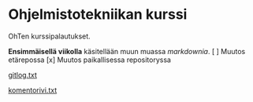 # Ohjelmistotekniikan kurssi
OhTen kurssipalautukset.

**Ensimmäisellä viikolla** käsitellään muun muassa _markdownia_.
[ ] Muutos etärepossa
[x] Muutos paikallisessa repositoryssa

[gitlog.txt](https://github.com/vikketii/ot-harjoitustyo/blob/master/laskarit/viikko1/gitlog.txt)

[komentorivi.txt](https://github.com/vikketii/ot-harjoitustyo/blob/master/laskarit/viikko1/komentorivi.txt)
